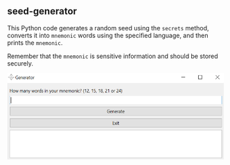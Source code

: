 ## seed-generator

This Python code generates a random seed using the `secrets` method, converts it into `mnemonic` words using the specified language, and then prints the `mnemonic`.

Remember that the `mnemonic` is sensitive information and should be stored securely.

[<img src="https://raw.githubusercontent.com/calcuis/seed-generator/master/ui.png" width="500" height="200">](https://github.com/calcuis/seed-generator/blob/main/ui.png)
